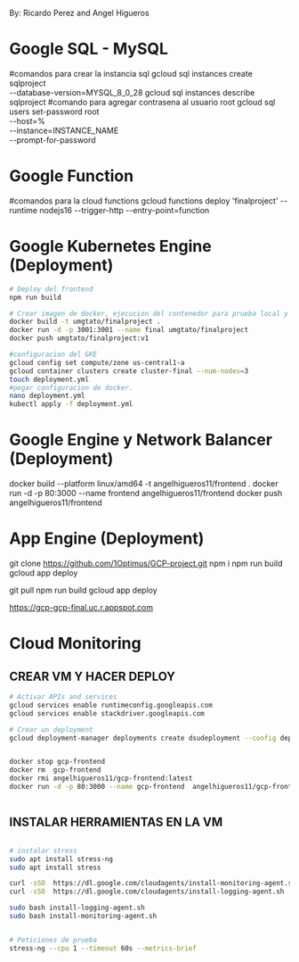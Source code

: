 By: Ricardo Perez and Angel Higueros
# Google  SQL - MySQL
#comandos para crear la instancia sql 
gcloud sql instances create sqlproject \
--database-version=MYSQL_8_0_28
gcloud sql instances describe sqlproject
#comando para agregar contrasena al usuario root
gcloud sql users set-password root \
--host=% \
--instance=INSTANCE_NAME \
--prompt-for-password

# Google  Function
#comandos para la cloud functions
gcloud functions deploy 'finalproject' --runtime nodejs16 --trigger-http --entry-point=function

# Google Kubernetes Engine (Deployment)
```sh
# Deploy del frontend
npm run build

# Crear imagen de docker, ejecucion del contenedor para prueba local y subirlo al hub docker
docker build -t umgtato/finalproject .   
docker run -d -p 3001:3001 --name final umgtato/finalproject
docker push umgtato/finalproject:v1

#configuracion del GKE
gcloud config set compute/zone us-central1-a 
gcloud container clusters create cluster-final --num-nodes=3
touch deployment.yml
#pegar configuracion de docker.
nano deployment.yml 
kubectl apply -f deployment.yml
```


# Google Engine y Network Balancer (Deployment)

docker build --platform linux/amd64 -t angelhigueros11/frontend .
docker run -d -p 80:3000 --name frontend angelhigueros11/frontend
docker push angelhigueros11/frontend



# App Engine (Deployment)

<!-- Primera vez -->
git clone https://github.com/1Optimus/GCP-project.git
npm i 
npm run build
gcloud app deploy

<!-- actualizar -->
git pull
npm run build
gcloud app deploy


https://gcp-gcp-final.uc.r.appspot.com



# Cloud Monitoring
## CREAR VM Y HACER DEPLOY
```sh
# Activar APIs and services
gcloud services enable runtimeconfig.googleapis.com
gcloud services enable stackdriver.googleapis.com

# Crear un deployment
gcloud deployment-manager deployments create dsudeployment --config deployment.yaml


docker stop gcp-frontend
docker rm  gcp-frontend
docker rmi angelhigueros11/gcp-frontend:latest
docker run -d -p 80:3000 --name gcp-frontend  angelhigueros11/gcp-frontend:latest



```
## INSTALAR HERRAMIENTAS EN LA VM 
```sh

# instalar stress
sudo apt install stress-ng
sudo apt install stress 

curl -sSO  https://dl.google.com/cloudagents/install-monitoring-agent.sh
curl -sSO  https://dl.google.com/cloudagents/install-logging-agent.sh

sudo bash install-logging-agent.sh
sudo bash install-monitoring-agent.sh


# Peticiones de prueba
stress-ng --cpu 1 --timeout 60s --metrics-brief
```